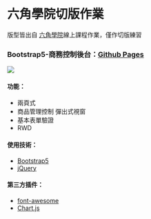 # 六角學院切版作業
版型皆出自 [六角學院](https://www.hexschool.com/)線上課程作業，僅作切版練習
### Bootstrap5-商務控制後台：[Github Pages](https://joyun25.github.io/business-control-backstage/)
![](https://i.imgur.com/D63rDT8.png)
#### 功能：
- 兩頁式
- 商品管理控制 彈出式視窗
- 基本表單驗證
- RWD
#### 使用技術：
- [Bootstrap5](https://getbootstrap.com/docs/5.0/getting-started/introduction/)
- [jQuery](https://jquery.com/)
#### 第三方插件：
- [font-awesome](https://fontawesome.com/)
- [Chart.js](https://www.chartjs.org/)
